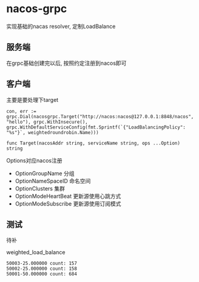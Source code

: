 # nacos-grpc

实现基础的nacas resolver, 定制LoadBalance

## 服务端

在grpc基础创建完以后, 按照约定注册到nacos即可

## 客户端

主要是要处理下target

```golang
con, err := grpc.Dial(nacosgrpc.Target("http://nacos:nacos@127.0.0.1:8848/nacos", "hello"), grpc.WithInsecure(), grpc.WithDefaultServiceConfig(fmt.Sprintf(`{"LoadBalancingPolicy": "%s"}`, weightedroundrobin.Name)))
```

```golang
func Target(nacosAddr string, serviceName string, ops ...Option) string
```

Options对应nacos注册

- OptionGroupName 分组
- OptionNameSpaceID 命名空间
- OptionClusters 集群
- OptionModeHeartBeat 更新源使用心跳方式
- OptionModeSubscribe 更新源使用订阅模式

## 测试

待补

weighted_load_balance

```text
50003-25.000000 count: 157
50002-25.000000 count: 158
50001-50.000000 count: 684
```
